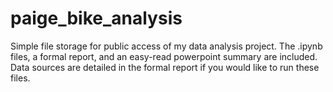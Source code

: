 # paige_bike_analysis
Simple file storage for public access of my data analysis project.
The .ipynb files, a formal report, and an easy-read powerpoint summary are included.
Data sources are detailed in the formal report if you would like to run these files.
